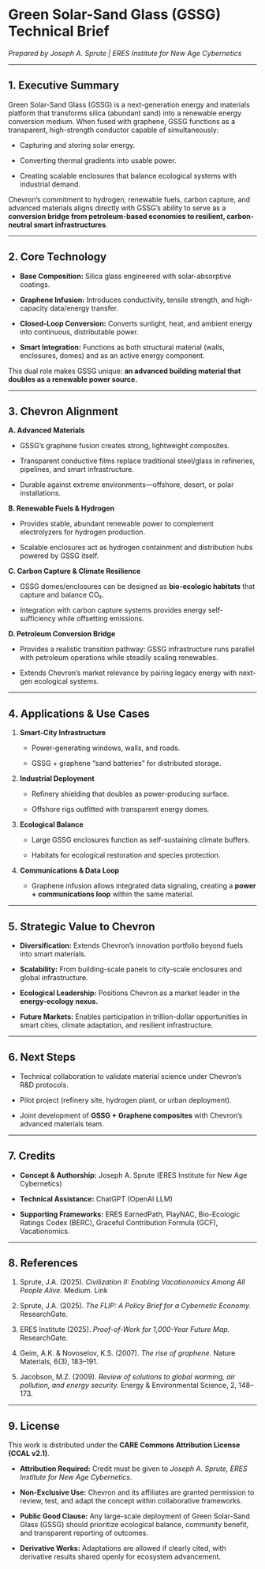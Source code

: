 # **Green Solar-Sand Glass (GSSG) Technical Brief**

*Prepared by Joseph A. Sprute | ERES Institute for New Age Cybernetics*

---

## **1\. Executive Summary**

Green Solar-Sand Glass (GSSG) is a next-generation energy and materials platform that transforms silica (abundant sand) into a renewable energy conversion medium. When fused with graphene, GSSG functions as a transparent, high-strength conductor capable of simultaneously:

* Capturing and storing solar energy.

* Converting thermal gradients into usable power.

* Creating scalable enclosures that balance ecological systems with industrial demand.

Chevron’s commitment to hydrogen, renewable fuels, carbon capture, and advanced materials aligns directly with GSSG’s ability to serve as a **conversion bridge from petroleum-based economies to resilient, carbon-neutral smart infrastructures**.

---

## **2\. Core Technology**

* **Base Composition:** Silica glass engineered with solar-absorptive coatings.

* **Graphene Infusion:** Introduces conductivity, tensile strength, and high-capacity data/energy transfer.

* **Closed-Loop Conversion:** Converts sunlight, heat, and ambient energy into continuous, distributable power.

* **Smart Integration:** Functions as both structural material (walls, enclosures, domes) and as an active energy component.

This dual role makes GSSG unique: **an advanced building material that doubles as a renewable power source.**

---

## **3\. Chevron Alignment**

**A. Advanced Materials**

* GSSG’s graphene fusion creates strong, lightweight composites.

* Transparent conductive films replace traditional steel/glass in refineries, pipelines, and smart infrastructure.

* Durable against extreme environments—offshore, desert, or polar installations.

**B. Renewable Fuels & Hydrogen**

* Provides stable, abundant renewable power to complement electrolyzers for hydrogen production.

* Scalable enclosures act as hydrogen containment and distribution hubs powered by GSSG itself.

**C. Carbon Capture & Climate Resilience**

* GSSG domes/enclosures can be designed as **bio-ecologic habitats** that capture and balance CO₂.

* Integration with carbon capture systems provides energy self-sufficiency while offsetting emissions.

**D. Petroleum Conversion Bridge**

* Provides a realistic transition pathway: GSSG infrastructure runs parallel with petroleum operations while steadily scaling renewables.

* Extends Chevron’s market relevance by pairing legacy energy with next-gen ecological systems.

---

## 

## **4\. Applications & Use Cases**

1. **Smart-City Infrastructure**

   * Power-generating windows, walls, and roads.

   * GSSG \+ graphene “sand batteries” for distributed storage.

2. **Industrial Deployment**

   * Refinery shielding that doubles as power-producing surface.

   * Offshore rigs outfitted with transparent energy domes.

3. **Ecological Balance**

   * Large GSSG enclosures function as self-sustaining climate buffers.

   * Habitats for ecological restoration and species protection.

4. **Communications & Data Loop**

   * Graphene infusion allows integrated data signaling, creating a **power \+ communications loop** within the same material.

---

## **5\. Strategic Value to Chevron**

* **Diversification:** Extends Chevron’s innovation portfolio beyond fuels into smart materials.

* **Scalability:** From building-scale panels to city-scale enclosures and global infrastructure.

* **Ecological Leadership:** Positions Chevron as a market leader in the **energy-ecology nexus.**

* **Future Markets:** Enables participation in trillion-dollar opportunities in smart cities, climate adaptation, and resilient infrastructure.

---

## **6\. Next Steps**

* Technical collaboration to validate material science under Chevron’s R\&D protocols.

* Pilot project (refinery site, hydrogen plant, or urban deployment).

* Joint development of **GSSG \+ Graphene composites** with Chevron’s advanced materials team.

---

## **7\. Credits**

* **Concept & Authorship:** Joseph A. Sprute (ERES Institute for New Age Cybernetics)

* **Technical Assistance:** ChatGPT (OpenAI LLM)

* **Supporting Frameworks:** ERES EarnedPath, PlayNAC, Bio-Ecologic Ratings Codex (BERC), Graceful Contribution Formula (GCF), Vacationomics.

---

## **8\. References**

1. Sprute, J.A. (2025). *Civilization II: Enabling Vacationomics Among All People Alive.* Medium. Link

2. Sprute, J.A. (2025). *The FLIP: A Policy Brief for a Cybernetic Economy.* ResearchGate.

3. ERES Institute (2025). *Proof-of-Work for 1,000-Year Future Map.* ResearchGate.

4. Geim, A.K. & Novoselov, K.S. (2007). *The rise of graphene.* Nature Materials, 6(3), 183–191.

5. Jacobson, M.Z. (2009). *Review of solutions to global warming, air pollution, and energy security.* Energy & Environmental Science, 2, 148–173.

---

## **9\. License**

This work is distributed under the **CARE Commons Attribution License (CCAL v2.1)**.

* **Attribution Required:** Credit must be given to *Joseph A. Sprute, ERES Institute for New Age Cybernetics*.

* **Non-Exclusive Use:** Chevron and its affiliates are granted permission to review, test, and adapt the concept within collaborative frameworks.

* **Public Good Clause:** Any large-scale deployment of Green Solar-Sand Glass (GSSG) should prioritize ecological balance, community benefit, and transparent reporting of outcomes.

* **Derivative Works:** Adaptations are allowed if clearly cited, with derivative results shared openly for ecosystem advancement.

